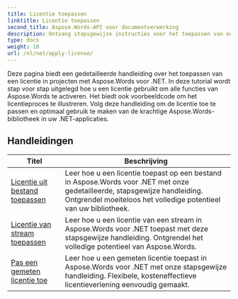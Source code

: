 ```yaml
---
title: Licentie toepassen
linktitle: Licentie toepassen
second_title: Aspose.Words-API voor documentverwerking
description: Ontvang stapsgewijze instructies voor het toepassen van een Aspose.Words-licentie in uw .NET-projecten. Volg de stappen om de volledige functionaliteit van de Aspose.Words-bibliotheek in te schakelen.
type: docs
weight: 10
url: /nl/net/apply-license/
---
```


Deze pagina biedt een gedetailleerde handleiding over het toepassen van een licentie in projecten met Aspose.Words voor .NET. In deze tutorial wordt stap voor stap uitgelegd hoe u een licentie gebruikt om alle functies van Aspose.Words te activeren. Het biedt ook voorbeeldcode om het licentieproces te illustreren. Volg deze handleiding om de licentie toe te passen en optimaal gebruik te maken van de krachtige Aspose.Words-bibliotheek in uw .NET-applicaties.

 ## Handleidingen
| Titel | Beschrijving |
| --- | --- |
| [Licentie uit bestand toepassen](./apply-license-from-file/) | Leer hoe u een licentie toepast op een bestand in Aspose.Words voor .NET met onze gedetailleerde, stapsgewijze handleiding. Ontgrendel moeiteloos het volledige potentieel van uw bibliotheek. |
| [Licentie van stream toepassen](./apply-license-from-stream/) | Leer hoe u een licentie van een stream in Aspose.Words voor .NET toepast met deze stapsgewijze handleiding. Ontgrendel het volledige potentieel van Aspose.Words. |
| [Pas een gemeten licentie toe](./apply-metered-license/) | Leer hoe u een gemeten licentie toepast in Aspose.Words voor .NET met onze stapsgewijze handleiding. Flexibele, kosteneffectieve licentieverlening eenvoudig gemaakt. |